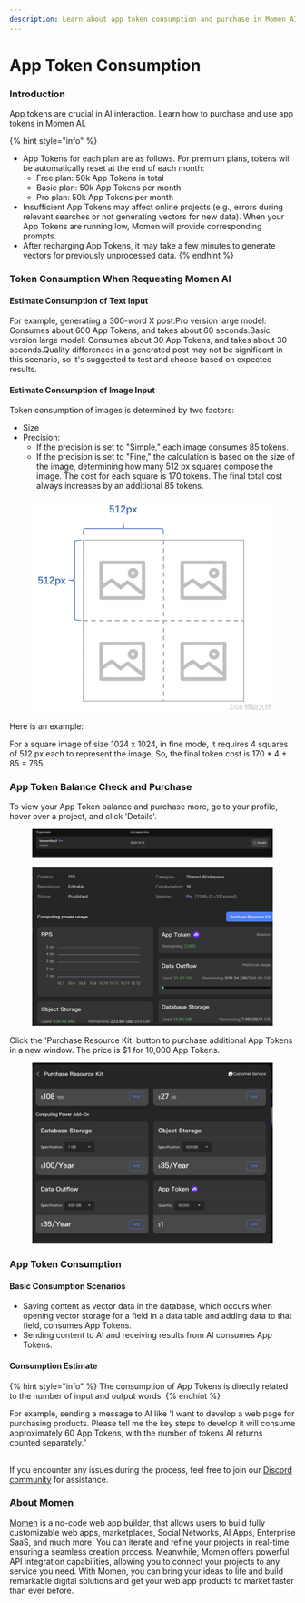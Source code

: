 ```yaml
---
description: Learn about app token consumption and purchase in Momen AI.
---
```


# App Token Consumption

### Introduction

App tokens are crucial in AI interaction. Learn how to purchase and use app tokens in Momen AI.

{% hint style="info" %}
* App Tokens for each plan are as follows. For premium plans, tokens will be automatically reset at the end of each month:
  * Free plan: 50k App Tokens in total
  * Basic plan: 50k App Tokens per month
  * Pro plan: 50k App Tokens per month
* Insufficient App Tokens may affect online projects (e.g., errors during relevant searches or not generating vectors for new data). When your App Tokens are running low, Momen will provide corresponding prompts.
* After recharging App Tokens, it may take a few minutes to generate vectors for previously unprocessed data.
{% endhint %}

### Token Consumption When Requesting Momen AI

#### Estimate Consumption of Text Input

For example, generating a 300-word X post:Pro version large model: Consumes about 600 App Tokens, and takes about 60 seconds.Basic version large model: Consumes about 30 App Tokens, and takes about 30 seconds.Quality differences in a generated post may not be significant in this scenario, so it's suggested to test and choose based on expected results.

#### Estimate Consumption of Image Input

Token consumption of images is determined by two factors:

* Size
* Precision:
  * If the precision is set to "Simple," each image consumes 85 tokens.
  * If the precision is set to "Fine," the calculation is based on the size of the image, determining how many 512 px squares compose the image. The cost for each square is 170 tokens. The final total cost always increases by an additional 85 tokens.

<figure><img src="../.gitbook/assets/1280X1280.png" alt="The calculation of image input"><figcaption></figcaption></figure>

Here is an example:

For a square image of size 1024 x 1024, in fine mode, it requires 4 squares of 512 px each to represent the image. So, the final token cost is 170 \* 4 + 85 = 765.

### App Token Balance Check and Purchase

To view your App Token balance and purchase more, go to your profile, hover over a project, and click 'Details'.

<figure><img src="../.gitbook/assets/1 (44).png" alt="Project details in a no-code tool"><figcaption></figcaption></figure>

<figure><img src="../.gitbook/assets/2 (38).png" alt="Purchase resource kit in a no-code tool"><figcaption></figcaption></figure>

Click the 'Purchase Resource Kit' button to purchase additional App Tokens in a new window. The price is $1 for 10,000 App Tokens.

<figure><img src="../.gitbook/assets/3 (31).png" alt="App token consumption in a no-code tool"><figcaption></figcaption></figure>

### App Token Consumption

#### Basic Consumption Scenarios

* Saving content as vector data in the database, which occurs when opening vector storage for a field in a data table and adding data to that field, consumes App Tokens.
* Sending content to AI and receiving results from AI consumes App Tokens.

#### Consumption Estimate

{% hint style="info" %}
The consumption of App Tokens is directly related to the number of input and output words.
{% endhint %}

For example, sending a message to AI like 'I want to develop a web page for purchasing products. Please tell me the key steps to develop it will consume approximately 60 App Tokens, with the number of tokens AI returns counted separately."

\
If you encounter any issues during the process, feel free to join our [Discord community](https://discord.com/invite/UCyhySSXfz) for assistance.

### About Momen

[Momen](https://momen.app/?channel=blog-about) is a no-code web app builder, that allows users to build fully customizable web apps, marketplaces, Social Networks, AI Apps, Enterprise SaaS, and much more. You can iterate and refine your projects in real-time, ensuring a seamless creation process. Meanwhile, Momen offers powerful API integration capabilities, allowing you to connect your projects to any service you need. With Momen, you can bring your ideas to life and build remarkable digital solutions and get your web app products to market faster than ever before.
